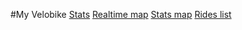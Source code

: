 #My Velobike
[Stats](art/Screen1.png)
[Realtime map](art/Screen2.png)
[Stats map](art/Screen3.png)
[Rides list](art/Screen4.png)